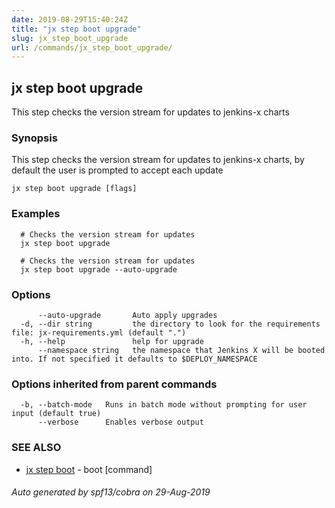 ```yaml
---
date: 2019-08-29T15:40:24Z
title: "jx step boot upgrade"
slug: jx_step_boot_upgrade
url: /commands/jx_step_boot_upgrade/
---
```

## jx step boot upgrade

This step checks the version stream for updates to jenkins-x charts

### Synopsis

This step checks the version stream for updates to jenkins-x charts, by default the user is prompted to accept each update

```
jx step boot upgrade [flags]
```

### Examples

```
  # Checks the version stream for updates
  jx step boot upgrade
  
  # Checks the version stream for updates
  jx step boot upgrade --auto-upgrade
```

### Options

```
      --auto-upgrade       Auto apply upgrades
  -d, --dir string         the directory to look for the requirements file: jx-requirements.yml (default ".")
  -h, --help               help for upgrade
      --namespace string   the namespace that Jenkins X will be booted into. If not specified it defaults to $DEPLOY_NAMESPACE
```

### Options inherited from parent commands

```
  -b, --batch-mode   Runs in batch mode without prompting for user input (default true)
      --verbose      Enables verbose output
```

### SEE ALSO

* [jx step boot](/commands/jx_step_boot/)	 - boot [command]

###### Auto generated by spf13/cobra on 29-Aug-2019
